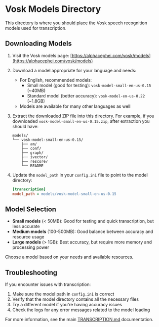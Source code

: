 # Vosk Models Directory

This directory is where you should place the Vosk speech recognition models used for transcription.

## Downloading Models

1. Visit the Vosk models page: [https://alphacephei.com/vosk/models](https://alphacephei.com/vosk/models)

2. Download a model appropriate for your language and needs:
   - For English, recommended models:
     - Small model (good for testing): `vosk-model-small-en-us-0.15` (~40MB)
     - Standard model (better accuracy): `vosk-model-en-us-0.22` (~1.8GB)
   - Models are available for many other languages as well

3. Extract the downloaded ZIP file into this directory.
   For example, if you downloaded `vosk-model-small-en-us-0.15.zip`, after extraction you should have:
   ```
   models/
   └── vosk-model-small-en-us-0.15/
       ├── am/
       ├── conf/
       ├── graph/
       ├── ivector/
       ├── rescore/
       └── README
   ```

4. Update the `model_path` in your `config.ini` file to point to the model directory:
   ```ini
   [transcription]
   model_path = models/vosk-model-small-en-us-0.15
   ```

## Model Selection

- **Small models** (< 50MB): Good for testing and quick transcription, but less accurate
- **Medium models** (100-500MB): Good balance between accuracy and resource usage
- **Large models** (> 1GB): Best accuracy, but require more memory and processing power

Choose a model based on your needs and available resources.

## Troubleshooting

If you encounter issues with transcription:

1. Make sure the model path in `config.ini` is correct
2. Verify that the model directory contains all the necessary files
3. Try a different model if you're having accuracy issues
4. Check the logs for any error messages related to the model loading

For more information, see the main [TRANSCRIPTION.md](../TRANSCRIPTION.md) documentation.

